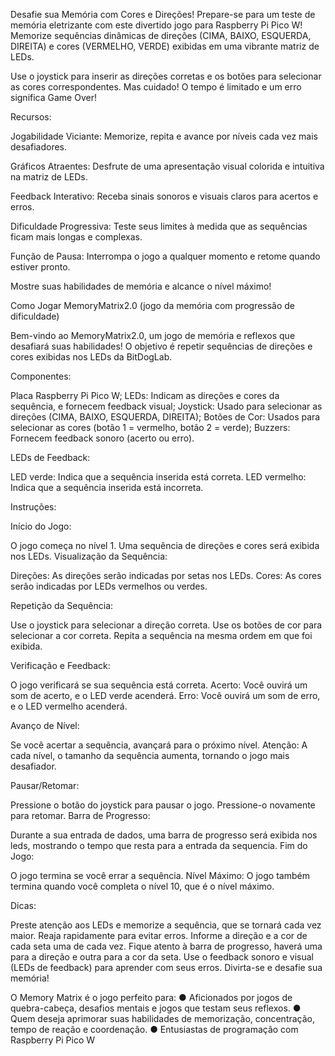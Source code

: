 Desafie sua Memória com Cores e Direções!
Prepare-se para um teste de memória eletrizante com este divertido jogo para Raspberry Pi Pico W! Memorize sequências dinâmicas de direções (CIMA, BAIXO, ESQUERDA, DIREITA) e cores (VERMELHO, VERDE) exibidas em uma vibrante matriz de LEDs.

Use o joystick para inserir as direções corretas e os botões para selecionar as cores correspondentes. Mas cuidado! O tempo é limitado e um erro significa Game Over!

Recursos:

Jogabilidade Viciante: Memorize, repita e avance por níveis cada vez mais desafiadores.

Gráficos Atraentes: Desfrute de uma apresentação visual colorida e intuitiva na matriz de LEDs.

Feedback Interativo: Receba sinais sonoros e visuais claros para acertos e erros.

Dificuldade Progressiva: Teste seus limites à medida que as sequências ficam mais longas e complexas.

Função de Pausa: Interrompa o jogo a qualquer momento e retome quando estiver pronto.

Mostre suas habilidades de memória e alcance o nível máximo!


Como Jogar MemoryMatrix2.0 (jogo da memória com progressão de dificuldade)

Bem-vindo ao MemoryMatrix2.0, um jogo de memória e reflexos que desafiará suas habilidades!
O objetivo é repetir sequências de direções e cores exibidas nos LEDs da BitDogLab.

Componentes:

Placa Raspberry Pi Pico W;
LEDs: Indicam as direções e cores da sequência, e fornecem feedback visual;
Joystick: Usado para selecionar as direções (CIMA, BAIXO, ESQUERDA, DIREITA);
Botões de Cor: Usados para selecionar as cores (botão 1 = vermelho, botão 2 = verde);
Buzzers: Fornecem feedback sonoro (acerto ou erro).

LEDs de Feedback:

LED verde: Indica que a sequência inserida está correta.
LED vermelho: Indica que a sequência inserida está incorreta.

Instruções:

Início do Jogo:

O jogo começa no nível 1.
Uma sequência de direções e cores será exibida nos LEDs.
Visualização da Sequência:

Direções: As direções serão indicadas por setas nos LEDs.
Cores: As cores serão indicadas por LEDs vermelhos ou verdes.

Repetição da Sequência:

Use o joystick para selecionar a direção correta.
Use os botões de cor para selecionar a cor correta.
Repita a sequência na mesma ordem em que foi exibida.

Verificação e Feedback:

O jogo verificará se sua sequência está correta.
Acerto: Você ouvirá um som de acerto, e o LED verde acenderá.
Erro: Você ouvirá um som de erro, e o LED vermelho acenderá.

Avanço de Nível:

Se você acertar a sequência, avançará para o próximo nível.
Atenção: A cada nível, o tamanho da sequência aumenta, tornando o jogo mais desafiador.

Pausar/Retomar:

Pressione o botão do joystick para pausar o jogo.
Pressione-o novamente para retomar.
Barra de Progresso:

Durante a sua entrada de dados, uma barra de progresso será exibida nos leds, mostrando o tempo que resta para a entrada da sequencia.
Fim do Jogo:

O jogo termina se você errar a sequência.
Nível Máximo: O jogo também termina quando você completa o nível 10, que é o nível máximo.

Dicas:

Preste atenção aos LEDs e memorize a sequência, que se tornará cada vez maior.
Reaja rapidamente para evitar erros.
Informe a direção e a cor de cada seta uma de cada vez.
Fique atento à barra de progresso, haverá uma para a direção e outra para a cor da seta.
Use o feedback sonoro e visual (LEDs de feedback) para aprender com seus erros.
Divirta-se e desafie sua memória!

O Memory Matrix é o jogo perfeito para:
● Aficionados por jogos de quebra-cabeça, desafios mentais e jogos
que testam seus reflexos.
● Quem deseja aprimorar suas habilidades de memorização,
concentração, tempo de reação e coordenação.
● Entusiastas de programação com Raspberry Pi Pico W
